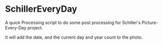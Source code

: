 # SchillerEveryDay
A quick Processing script to do some post processing for Schiller's Picture-Every-Day project.

It will add the date, and the current day and year count to the photo.
